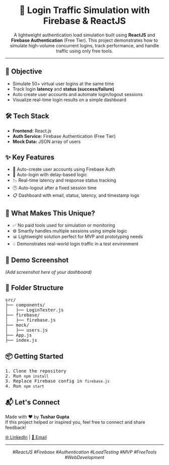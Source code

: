 <h1 align="center">🔐 Login Traffic Simulation with Firebase & ReactJS</h1>

<p align="center">
  A lightweight authentication load simulation built using <strong>ReactJS</strong> and <strong>Firebase Authentication</strong> (Free Tier). This project demonstrates how to simulate high-volume concurrent logins, track performance, and handle traffic using only free tools.
</p>

<hr />

<h2>🚀 Objective</h2>
<ul>
  <li>Simulate 50+ virtual user logins at the same time</li>
  <li>Track login <strong>latency</strong> and <strong>status (success/failure)</strong></li>
  <li>Auto create user accounts and automate login/logout sessions</li>
  <li>Visualize real-time login results on a simple dashboard</li>
</ul>

<h2>🛠️ Tech Stack</h2>
<ul>
  <li><strong>Frontend:</strong> React.js</li>
  <li><strong>Auth Service:</strong> Firebase Authentication (Free Tier)</li>
  <li><strong>Mock Data:</strong> JSON array of users</li>
</ul>

<h2>✨ Key Features</h2>
<ul>
  <li>🔁 Auto-create user accounts using Firebase Auth</li>
  <li>🔐 Auto-login with delay-based logic</li>
  <li>📉 Real-time latency and response status tracking</li>
  <li>🕐 Auto-logout after a fixed session time</li>
  <li>📋 Dashboard with email, status, latency, and timestamp logs</li>
</ul>

<h2>🧩 What Makes This Unique?</h2>
<ul>
  <li>✅ No paid tools used for simulation or monitoring</li>
  <li>⚙️ Smartly handles multiple sessions using simple logic</li>
  <li>📊 Lightweight solution perfect for MVP and prototyping needs</li>
  <li>💡 Demonstrates real-world login traffic in a test environment</li>
</ul>

<h2>📸 Demo Screenshot</h2>
<p><i>(Add screenshot here of your dashboard)</i></p>

<h2>📂 Folder Structure</h2>

<pre>
src/
├── components/
│   ├── LoginTester.js
├── firebase/
│   ├── firebase.js
├── mock/
│   ├── users.js
├── App.js
├── index.js
</pre>

<h2>📦 Getting Started</h2>

<pre>
1. Clone the repository
2. Run <code>npm install</code>
3. Replace Firebase config in <code>firebase.js</code>
4. Run <code>npm start</code>
</pre>

<h2>📬 Let's Connect</h2>

<p>
Made with ❤️ by <strong>Tushar Gupta</strong> <br />
If this project helped or inspired you, feel free to connect and share feedback!
</p>

<p>
  <a href="https://www.linkedin.com/in/imtushaarr" target="_blank">🌐 LinkedIn</a> |
  <a href="mailto:tusharguptagps@gmail.com">📧 Email</a>
</p>

<hr />

<p align="center">
  <em>#ReactJS #Firebase #Authentication #LoadTesting #MVP #FreeTools #WebDevelopment</em>
</p>
